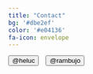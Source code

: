 ```yaml
---
title: "Contact"
bg: '#dbe2ef'
color: '#e04136'
fa-icon: envelope
---
```



<div class='center'><a href='https://twitter.com/heluc'><button class='button'><i class='fa fa-twitter'></i> @heluc</button></a>&emsp;<a href='https://twitter.com/rambujo'><button class='button'><i class='fa fa-twitter'></i> @rambujo</button></a></div>





